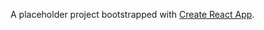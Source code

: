 A placeholder project bootstrapped with [Create React App](https://github.com/facebook/create-react-app).
